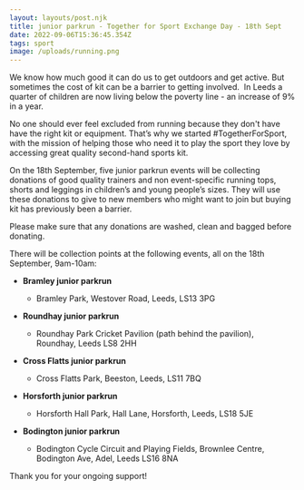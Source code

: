 ```yaml
---
layout: layouts/post.njk
title: junior parkrun - Together for Sport Exchange Day - 18th Sept
date: 2022-09-06T15:36:45.354Z
tags: sport
image: /uploads/running.png
---
```

We know how much good it can do us to get outdoors and get active. But sometimes the cost of kit can be a barrier to getting involved.  In Leeds a quarter of children are now living below the poverty line - an increase of 9% in a year. 

No one should ever feel excluded from running because they don't have have the right kit or equipment. That’s why we started #TogetherForSport, with the mission of helping those who need it to play the sport they love by accessing great quality second-hand sports kit.

On the 18th September, five junior parkrun events will be collecting donations of good quality trainers and non event-specific running tops, shorts and leggings in children’s and young people’s sizes. They will use these donations to give to new members who might want to join but buying kit has previously been a barrier.

Please make sure that any donations are washed, clean and bagged before donating. 

There will be collection points at the following events, all on the 18th September, 9am-10am:

* **Bramley junior parkrun**

  * Bramley Park, Westover Road, Leeds, LS13 3PG
* **Roundhay junior parkrun**[](https://www.facebook.com/templenewsamjuniorparkrun)

  * Roundhay Park Cricket Pavilion (path behind the pavilion), Roundhay, Leeds LS8 2HH
* **Cross Flatts junior parkrun**[](https://www.facebook.com/horsforthhalljuniorparkrun)

  * Cross Flatts Park, Beeston, Leeds, LS11 7BQ
* **Horsforth junior parkrun**

  * Horsforth Hall Park, Hall Lane, Horsforth, Leeds, LS18 5JE
* **Bodington junior parkrun**

  * Bodington Cycle Circuit and Playing Fields, Brownlee Centre, Bodington Ave, Adel, Leeds LS16 8NA

Thank you for your ongoing support!